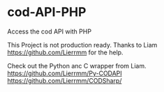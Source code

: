 # cod-API-PHP
Access the cod API with PHP

This Project is not production ready.
Thanks to Liam https://github.com/Lierrmm for the help.

Check out the Python anc C wrapper from Liam.
https://github.com/Lierrmm/Py-CODAPI
https://github.com/Lierrmm/CODSharp/
